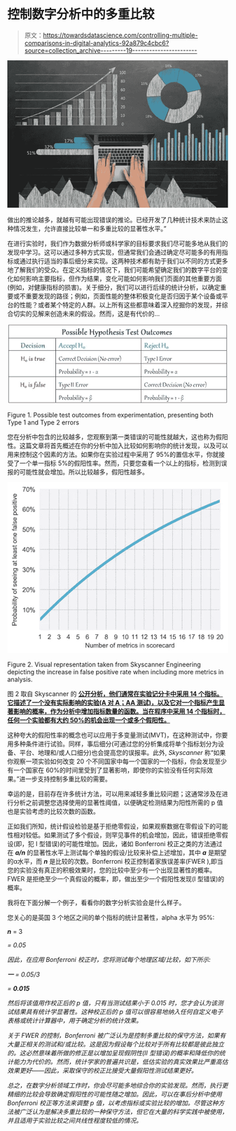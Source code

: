 # 控制数字分析中的多重比较

> 原文：<https://towardsdatascience.com/controlling-multiple-comparisons-in-digital-analytics-92a879c4cbc6?source=collection_archive---------19----------------------->

![](img/c6dea453b326ad85494323e8f068077e.png)

做出的推论越多，就越有可能出现错误的推论。已经开发了几种统计技术来防止这种情况发生，允许直接比较单一和多重比较的显著性水平。”

在进行实验时，我们作为数据分析师或科学家的目标要求我们尽可能多地从我们的发现中学习。这可以通过多种方式实现，但通常我们会通过确定尽可能多的有用指标或通过执行适当的事后细分来实现。这两种技术都有助于我们以不同的方式更多地了解我们的受众。在定义指标的情况下，我们可能希望确定我们的数字平台的变化如何影响主要指标，但作为结果，变化可能如何影响我们页面的其他重要方面(例如，对健康指标的损害)。关于细分，我们可以进行后续的统计分析，以确定重要或不重要发现的路径；例如，页面性能的整体积极变化是否归因于某个设备或平台的性能？或者某个特定的人群。以上所有这些都意味着深入挖掘你的发现，并综合切实的见解来创造未来的假设。然而，这是有代价的…

![](img/1157873bbf6a9841a206ec869b948824.png)

Figure 1\. Possible test outcomes from experimentation, presenting both Type 1 and Type 2 errors

您在分析中包含的比较越多，您观察到第一类错误的可能性就越大，这也称为假阳性。这篇文章将首先概述在你的分析中加入比较如何影响你的统计发现，以及可以用来控制这个因素的方法。如果你在实验过程中采用了 95%的置信水平，你就接受了一个单一指标 5%的假阳性率。然而，只要您查看一个以上的指标，检测到误报的可能性就会增加。所以比较越多，假阳性越多。

![](img/76d171d378d32d22686a8b60e51bba18.png)

Figure 2\. Visual representation taken from Skyscanner Engineering depicting the increase in false positive rate when including more metrics in analysis.

图 2 取自 Skyscanner 的 [**公开分析，他们通常在实验记分卡中采用 14 个指标。它描述了一个没有实际影响的实验(A 对 A；AA 测试)，以及它对一个指标产生显著影响的概率，作为分析中增加指标数量的函数。当在程序中采用 14 个指标时，任何一个实验都有大约 50%的机会出现一个或多个假阳性。**](/the-third-ghost-of-experimentation-multiple-comparisons-65af360169a1)

这种夸大的假阳性率的概念也可以应用于多变量测试(MVT)，在这种测试中，你要用多种条件进行试验。同样，事后细分(可通过您的分析集成将单个指标划分为设备、平台、地理和/或人口细分)也会提高您的误报率。此外, *Skyscanner* 称“如果你观察一项实验如何改变 20 个不同国家中每一个国家的一个指标，你会发现至少有一个国家在 60%的时间里受到了显著影响，即使你的实验没有任何实际效果。”进一步支持控制多重比较的需要。

幸运的是，目前存在许多统计方法，可以用来减轻多重比较问题；这通常涉及在进行分析之前调整您选择使用的显著性阈值，以便确定检测结果为阳性所需的 p 值也是实验考虑的比较次数的函数。

正如我们所知，统计假设检验是基于拒绝零假设，如果观察数据在零假设下的可能性相对较低。如果测试了多个假设，则罕见事件的机会增加，因此，错误拒绝零假设(即，犯 I 型错误)的可能性增加。因此，诸如 Bonferroni 校正之类的方法通过在 ***a/n*** 的显著性水平上测试每个单独的假设/比较来补偿上述增加，其中 ***a*** 是期望的α水平，而 ***n*** 是比较的次数。Bonferroni 校正控制着家族误差率(FWER ),即当您的实验没有真正的积极效果时，您的比较中至少有一个出现显著性的概率。FWER 是拒绝至少一个真假设的概率，即，做出至少一个假阳性发现(I 型错误)的概率。

我将在下面分解一个例子，看看你的数字分析实验会是什么样子。

您关心的是英国 3 个地区之间的单个指标的统计显著性，alpha 水平为 95%:

***n*** = 3

*= 0.05*

*因此，在应用 Bonferroni 校正时，您将测试每个地理区域/比较，如下所示:*

****一*** = 0.05/3*

*= **0.015***

*然后将该值用作校正后的 p 值，只有当测试结果小于 0.015 时，您才会认为该测试结果具有统计学显著性。这种校正后的 p 值可以很容易地纳入任何自定义电子表格或统计计算器中，用于确定分析的统计效果。*

*关于 FWER 的控制，Bonferroni 被广泛认为是控制多重比较的保守方法，如果有大量正相关的测试和/或比较。这是因为假设每个比较对于所有比较都是彼此独立的。这必然意味着所做的修正是以增加呈现假阴性(II 型错误)的概率和降低你的统计能力为代价的。然而，统计学家的普遍共识是，低估实验的真实效果比严重高估效果更好——因此，采取保守的校正比接受大量假阳性测试结果更好。*

*总之，在数字分析领域工作时，你会尽可能多地综合你的实验发现。然而，执行更精细的比较会导致确定假阳性的可能性随之增加。因此，可以在事后分析中使用 Bonferroni 校正等方法来调整 p 值，以考虑指标或实验比较的增加。尽管这种方法被广泛认为是解决多重比较的一种保守方法，但它在大量的科学实践中被使用，并且适用于实验比较之间共线性程度较低的情况。*